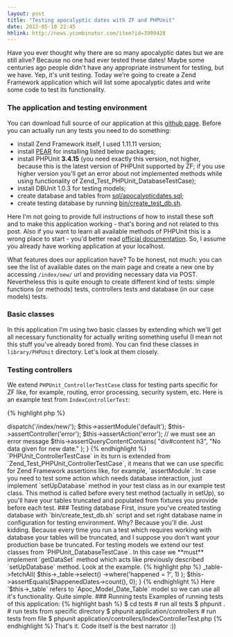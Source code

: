 ```yaml
---
layout: post
title: "Testing apocalyptic dates with ZF and PHPUnit"
date: 2012-05-18 22:45
hhlink: http://news.ycombinator.com/item?id=3999428
---
```


Have you ever thought why there are so many apocalyptic dates but we are still alive? Because no one had ever tested these dates! Maybe some centuries ago people didn't have any appropriate instrument for testing, but we have. Yep, it's unit testing. Today we're going to create a Zend Framework application which will list some apocalyptic dates and write some code to test its functionality.

### The application and testing environment

You can download full source of our application at this [github page](https://github.com/kalimatas/apocalypticdates). Before you can actually run any tests you need to do something:

* install Zend Framework itself, I used 1.11.11 version;
* install [PEAR](https://pear.php.net/) for installing listed below packages;
* install PHPUnit **3.4.15** (you need exactly this version, not higher, because this is the latest version of PHPUnit supported by ZF; if you use higher version you'll get an error about not implemented methods while using functionality of Zend_Test_PHPUnit_DatabaseTestCase);
* install DBUnit 1.0.3 for testing models;
* create database and tables from [sql/apocalypticdates.sql](https://github.com/kalimatas/apocalypticdates/blob/master/sql/apocalypticdates.sql);
* create testing database by running [bin/create_test_db.sh](https://github.com/kalimatas/apocalypticdates/blob/master/bin/create_test_db.sh).

Here I'm not going to provide full instructions of how to install these soft and to make this application working -
that's boring and not related to this post. Also if you want to learn all available methods of PHPUnit this is a wrong place to start - you'd better read [official documentation](http://www.phpunit.de/manual/3.4/en/). So, I assume you already have working application at your localhost.

What features does our application have? To be honest, not much: you can see the list of available dates on the main page and create a new one by accessing `/index/new/` url and providing necessary data via POST. Nevertheless this is quite enough to create different kind of tests: simple functions (or methods) tests, controllers tests and database (in our case models) tests.  

### Basic classes

In this application I'm using two basic classes by extending which we'll get all necessary functionality for actually writing something useful (I mean not this stuff you've already bored from). You can find these classes in `library/PHPUnit` directory. Let's look at them closely.

### Testing controllers

We extend `PHPUnit_ControllerTestCase` class for testing parts specific for ZF like, for example, routing, error processing, security system, etc. Here is an example test from `IndexControllerTest`:

{% highlight php %}
<?php
public function testCreateFailAction()
{
    $this->dispatch('/index/new/');

    $this->assertModule('default');
    $this->assertController('error');
    $this->assertAction('error');
    
    // we must see an error message
    $this->assertQueryContentContains(
        "div#content h3", "No data given for new date."
    );
}
{% endhighlight %}

`PHPUnit_ControllerTestCase` in its turn is extended from `Zend_Test_PHPUnit_ControllerTestCase`, it means that we can use specific for Zend Framework assertions like, for example, `assertModule`.  

In case you need to test some action which needs database interaction, just implement `setUpDatabase` method in your test class as in our example test class. This method is called before every test method (actually in setUp), so you'll have your tables truncated and populated from fixtures you provide before each test.

### Testing database

First, insure you've created testing database with  `bin/create_test_db.sh` script and set right database name in configuration for testing environment. Why? Because you'll die. Just kidding. Because every time you run a test which requires working with database your tables will be truncated, and I suppose you don't want your production base be truncated.

For testing models we extend our test classes from `PHPUnit_DatabaseTestCase`.  In this case we **must** implement `getDataSet` method which acts like previously described `setUpDatabase` method. Look at the example.

{% highlight php %}
<?php
/**
 * Should pass :))
 */
public function testWhetherHasNotHappened()
{
    $happenedDates = $this->_table->fetchAll(
        $this->_table->select()
            ->where('happened = ?', 1)
    );

    $this->assertEquals($happenedDates->count(), 0);
}
{% endhighlight %}

Here `$this->_table` refers to `Apoc_Model_Date_Table` model so we can use all it's functionality.
Quite simple.

### Running tests

Examples of running tests of this application:

{% highlight bash %}
$ cd tests
# run all tests
$ phpunit . 
# run tests from specific directory
$ phpunit application/controllers
# run tests from file
$ phpunit application/controllers/IndexControllerTest.php
{% endhighlight %}

That's it. Code itself is the best narrator :))